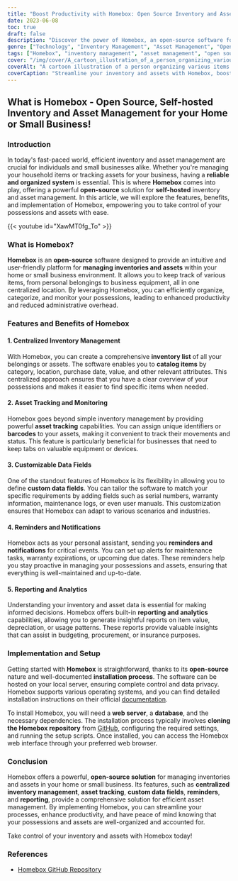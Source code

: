 ```yaml
---
title: "Boost Productivity with Homebox: Open Source Inventory and Asset Management"
date: 2023-06-08
toc: true
draft: false
description: "Discover the power of Homebox, an open-source software for efficient inventory and asset management, enhancing productivity for your home or small business."
genre: ["Technology", "Inventory Management", "Asset Management", "Open Source", "Productivity", "Small Business", "Home Management", "Self-hosted", "Software", "Organization"]
tags: ["Homebox", "inventory management", "asset management", "open source", "self-hosted", "software", "productivity", "small business", "home management", "organization", "centralized inventory", "asset tracking", "custom data fields", "reminders", "reporting", "data privacy", "compliance", "government regulations", "web server", "database", "installation process", "GitHub repository", "data security", "privacy", "record-keeping", "data privacy and security", "installation instructions", "web interface", "data privacy", "compliance with local laws"]
cover: "/img/cover/A_cartoon_illustration_of_a_person_organizing_various_items.png"
coverAlt: "A cartoon illustration of a person organizing various items with Homebox software."
coverCaption: "Streamline your inventory and assets with Homebox, boosting efficiency!"
---
```


## What is Homebox - Open Source, Self-hosted Inventory and Asset Management for your Home or Small Business!

### Introduction

In today's fast-paced world, efficient inventory and asset management are crucial for individuals and small businesses alike. Whether you're managing your household items or tracking assets for your business, having a **reliable and organized system** is essential. This is where **Homebox** comes into play, offering a powerful **open-source** solution for **self-hosted** inventory and asset management. In this article, we will explore the features, benefits, and implementation of Homebox, empowering you to take control of your possessions and assets with ease.

{{< youtube id="XawMT0fg_To" >}}

### What is Homebox?

**Homebox** is an **open-source** software designed to provide an intuitive and user-friendly platform for **managing inventories and assets** within your home or small business environment. It allows you to keep track of various items, from personal belongings to business equipment, all in one centralized location. By leveraging Homebox, you can efficiently organize, categorize, and monitor your possessions, leading to enhanced productivity and reduced administrative overhead.

### Features and Benefits of Homebox

#### 1. Centralized Inventory Management

With Homebox, you can create a comprehensive **inventory list** of all your belongings or assets. The software enables you to **catalog items** by category, location, purchase date, value, and other relevant attributes. This centralized approach ensures that you have a clear overview of your possessions and makes it easier to find specific items when needed.

#### 2. Asset Tracking and Monitoring

Homebox goes beyond simple inventory management by providing powerful **asset tracking** capabilities. You can assign unique identifiers or **barcodes** to your assets, making it convenient to track their movements and status. This feature is particularly beneficial for businesses that need to keep tabs on valuable equipment or devices.

#### 3. Customizable Data Fields

One of the standout features of Homebox is its flexibility in allowing you to define **custom data fields**. You can tailor the software to match your specific requirements by adding fields such as serial numbers, warranty information, maintenance logs, or even user manuals. This customization ensures that Homebox can adapt to various scenarios and industries.

#### 4. Reminders and Notifications

Homebox acts as your personal assistant, sending you **reminders and notifications** for critical events. You can set up alerts for maintenance tasks, warranty expirations, or upcoming due dates. These reminders help you stay proactive in managing your possessions and assets, ensuring that everything is well-maintained and up-to-date.

#### 5. Reporting and Analytics

Understanding your inventory and asset data is essential for making informed decisions. Homebox offers built-in **reporting and analytics** capabilities, allowing you to generate insightful reports on item value, depreciation, or usage patterns. These reports provide valuable insights that can assist in budgeting, procurement, or insurance purposes.

### Implementation and Setup

Getting started with **Homebox** is straightforward, thanks to its **open-source** nature and well-documented **installation process**. The software can be hosted on your local server, ensuring complete control and data privacy. Homebox supports various operating systems, and you can find detailed installation instructions on their official [documentation](https://hay-kot.github.io/homebox/).

To install Homebox, you will need a **web server**, a **database**, and the necessary dependencies. The installation process typically involves **cloning the Homebox repository** from [GitHub](https://github.com/hay-kot/homebox), configuring the required settings, and running the setup scripts. Once installed, you can access the Homebox web interface through your preferred web browser.

### Conclusion

Homebox offers a powerful, **open-source solution** for managing inventories and assets in your home or small business. Its features, such as **centralized inventory management**, **asset tracking**, **custom data fields**, **reminders**, and **reporting**, provide a comprehensive solution for efficient asset management. By implementing Homebox, you can streamline your processes, enhance productivity, and have peace of mind knowing that your possessions and assets are well-organized and accounted for.

Take control of your inventory and assets with Homebox today!

### References
- [Homebox GitHub Repository](https://hay-kot.github.io/homebox/)